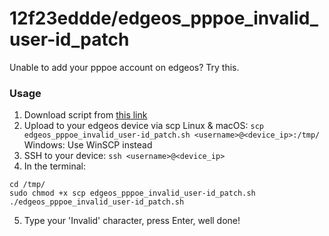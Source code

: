 # 12f23eddde/edgeos_pppoe_invalid_user-id_patch
Unable to add your pppoe account on edgeos? Try this.

### Usage
1. Download script from [this link](https://raw.githubusercontent.com/12f23eddde/edgeos_pppoe_invalid_user-id_patch/master/edgeos_pppoe_invalid_user-id_patch.sh)
2.	Upload to your edgeos device via scp
		Linux & macOS: `scp edgeos_pppoe_invalid_user-id_patch.sh <username>@<device_ip>:/tmp/`
Windows: Use WinSCP instead
3.	SSH to your device: `ssh <username>@<device_ip>`
4.	In the terminal:
```shell
cd /tmp/
sudo chmod +x scp edgeos_pppoe_invalid_user-id_patch.sh
./edgeos_pppoe_invalid_user-id_patch.sh
```
5.	Type your 'Invalid' character, press Enter, well done!
